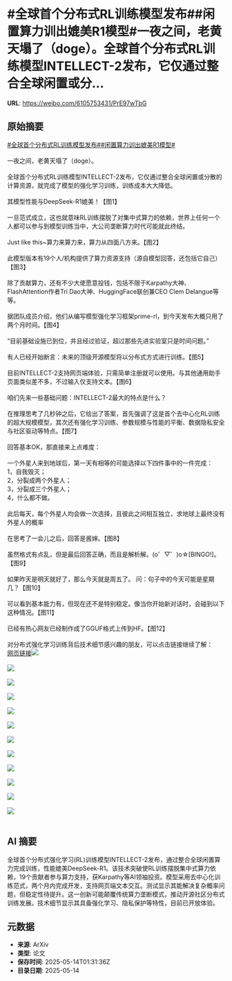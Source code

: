 # #全球首个分布式RL训练模型发布##闲置算力训出媲美R1模型#一夜之间，老黄天塌了（doge）。全球首个分布式RL训练模型INTELLECT-2发布，它仅通过整合全球闲置或分...

**URL**: https://weibo.com/6105753431/PrE97wTbG

## 原始摘要

<a href="https://m.weibo.cn/search?containerid=231522type%3D1%26t%3D10%26q%3D%23%E5%85%A8%E7%90%83%E9%A6%96%E4%B8%AA%E5%88%86%E5%B8%83%E5%BC%8FRL%E8%AE%AD%E7%BB%83%E6%A8%A1%E5%9E%8B%E5%8F%91%E5%B8%83%23&amp;extparam=%23%E5%85%A8%E7%90%83%E9%A6%96%E4%B8%AA%E5%88%86%E5%B8%83%E5%BC%8FRL%E8%AE%AD%E7%BB%83%E6%A8%A1%E5%9E%8B%E5%8F%91%E5%B8%83%23" data-hide=""><span class="surl-text">#全球首个分布式RL训练模型发布#</span></a><a href="https://m.weibo.cn/search?containerid=231522type%3D1%26t%3D10%26q%3D%23%E9%97%B2%E7%BD%AE%E7%AE%97%E5%8A%9B%E8%AE%AD%E5%87%BA%E5%AA%B2%E7%BE%8ER1%E6%A8%A1%E5%9E%8B%23&amp;extparam=%23%E9%97%B2%E7%BD%AE%E7%AE%97%E5%8A%9B%E8%AE%AD%E5%87%BA%E5%AA%B2%E7%BE%8ER1%E6%A8%A1%E5%9E%8B%23" data-hide=""><span class="surl-text">#闲置算力训出媲美R1模型#</span></a><br><br>一夜之间，老黄天塌了（doge）。<br><br>全球首个分布式RL训练模型INTELLECT-2发布，它仅通过整合全球闲置或分散的计算资源，就完成了模型的强化学习训练，训练成本大大降低。<br><br>其模型性能与DeepSeek-R1媲美！【图1】<br><br>一旦范式成立，这也就意味RL训练摆脱了对集中式算力的依赖，世界上任何一个人都可以参与到模型训练当中，大公司垄断算力时代可能就此终结。<br><br>Just like this~算力来算力来，算力从四面八方来。【图2】<br><br>此模型版本有19个人/机构提供了算力资源支持（源自模型回答，还包括它自己）【图3】<br><br>除了贡献算力，还有不少大佬愿意投钱，包括不限于Karpathy大神、FlashAttention作者Tri Dao大神、HuggingFace联创兼CEO Clem Delangue等等。<br><br>据团队成员介绍，他们从编写模型强化学习框架prime-rl，到今天发布大概只用了两个月时间。【图4】<br><br>“目前基础设施已到位，并且经过验证，超过那些先进实验室只是时间问题。”<br><br>有人已经开始断言：未来的顶级开源模型将以分布式方式进行训练。【图5】<br><br>目前INTELLECT-2支持网页端体验，只需简单注册就可以使用。与其他通用助手页面类似差不多，不过输入仅支持文本。【图6】<br><br>咱们先来一些基础问题：INTELLECT-2最大的特点是什么？<br><br>在推理思考了几秒钟之后，它给出了答案，首先强调了这是首个去中心化RL训练的超大规模模型，其次还有强化学习训练、参数规模与性能的平衡、数据隐私安全与社区驱动等特点。【图7】<br><br>回答基本OK，那直接来上点难度：<br><br>一个外星人来到地球后，第一天有相等的可能选择以下四件事中的一件完成：<br>1，自我毁灭；<br>2，分裂成两个外星人；<br>3，分裂成三个外星人；<br>4，什么都不做。<br><br>此后每天，每个外星人均会做一次选择，且彼此之间相互独立，求地球上最终没有外星人的概率<br><br>在思考了一会儿之后，回答是酱婶。【图8】<br><br>虽然格式有点乱，但是最后回答正确，而且是解析解。(o゜▽゜)o☆[BINGO!]。【图9】<br><br>如果昨天是明天就好了，那么今天就是周五了。 问：句子中的今天可能是星期几？【图10】<br><br>可以看到基本能力有，但现在还不是特别稳定。像当你开始新对话时，会碰到以下这种情况。【图11】<br><br>已经有热心网友已经制作成了GGUF格式上传到HF。【图12】<br><br>对分布式强化学习训练背后技术细节感兴趣的朋友，可以点击链接继续了解：<a href="https://weibo.cn/sinaurl?u=https%3A%2F%2Fmp.weixin.qq.com%2Fs%2FNjQi_KAE18YkIBEqttnUuQ" data-hide=""><span class="url-icon"><img style="width: 1rem;height: 1rem" src="https://h5.sinaimg.cn/upload/2015/09/25/3/timeline_card_small_web_default.png" referrerpolicy="no-referrer"></span><span class="surl-text">网页链接</span></a><img style="" src="https://tvax4.sinaimg.cn/large/006Fd7o3gy1i1dzhxdgtsj30zk083dir.jpg" referrerpolicy="no-referrer"><br><br><img style="" src="https://tvax1.sinaimg.cn/large/006Fd7o3gy1i1dzi1a6l8j30zk0kxqhi.jpg" referrerpolicy="no-referrer"><br><br><img style="" src="https://tvax1.sinaimg.cn/large/006Fd7o3gy1i1dzidqx6rg31480ukb2a.gif" referrerpolicy="no-referrer"><br><br><img style="" src="https://tvax3.sinaimg.cn/large/006Fd7o3gy1i1dziemj8tj30ls0hiwj2.jpg" referrerpolicy="no-referrer"><br><br><img style="" src="https://tvax1.sinaimg.cn/large/006Fd7o3gy1i1dzignfehj30m403g3zh.jpg" referrerpolicy="no-referrer"><br><br><img style="" src="https://tvax3.sinaimg.cn/large/006Fd7o3gy1i1dziizpz4j30zk0nvn0e.jpg" referrerpolicy="no-referrer"><br><br><img style="" src="https://tvax3.sinaimg.cn/large/006Fd7o3gy1i1dzk7x7zpg30pu0kdqvc.gif" referrerpolicy="no-referrer"><br><br><img style="" src="https://tvax2.sinaimg.cn/large/006Fd7o3gy1i1dzkceg3yg30qi0q0u11.gif" referrerpolicy="no-referrer"><br><br><img style="" src="https://tvax3.sinaimg.cn/large/006Fd7o3gy1i1dzix72emj30xk0xuwmb.jpg" referrerpolicy="no-referrer"><br><br><img style="" src="https://tvax4.sinaimg.cn/large/006Fd7o3gy1i1dzkt5gsqg30ox0lkqv6.gif" referrerpolicy="no-referrer"><br><br><img style="" src="https://tvax3.sinaimg.cn/large/006Fd7o3gy1i1dzj6ztfpj30j404emxj.jpg" referrerpolicy="no-referrer"><br><br><img style="" src="https://tvax1.sinaimg.cn/large/006Fd7o3gy1i1dzj93sn3j30zk0sx169.jpg" referrerpolicy="no-referrer"><br><br>

## AI 摘要

全球首个分布式强化学习(RL)训练模型INTELLECT-2发布，通过整合全球闲置算力完成训练，性能媲美DeepSeek-R1。该技术突破使RL训练摆脱集中式算力依赖，19个贡献者参与算力支持，获Karpathy等AI领袖投资。模型采用去中心化训练范式，两个月内完成开发，支持网页端文本交互。测试显示其能解决复杂概率问题，但稳定性待提升。这一创新可能颠覆传统算力垄断模式，推动开源社区分布式训练发展。技术细节显示其具备强化学习、隐私保护等特性，目前已开放体验。

## 元数据

- **来源**: ArXiv
- **类型**: 论文
- **保存时间**: 2025-05-14T01:31:36Z
- **目录日期**: 2025-05-14
